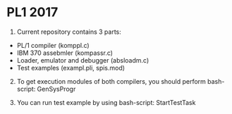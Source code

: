 # PL1 2017

1. Current repository contains 3 parts:
- PL/1 compiler (komppl.c)
- IBM 370 assebmler (kompassr.c)
- Loader, emulator and debugger (absloadm.c)
- Test examples (exampl.pli, spis.mod)
    
2. To get execution modules of both compilers, you should perform bash-script: GenSysProgr

3. You can run test example by using bash-script: StartTestTask
